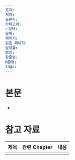 ```yaml
---
표지: 
저자: 
출판사: 
카테고리: 
✅상태: 
날짜: 
페이지: 
읽은 페이지: 
달성률: 
평점: 
한줄평: 
N줄평: 
tags:
---
```

# 본문
- 
# 참고 자료

| 제목  | 관련 Chapter | 내용  |
| --- | ---------- | --- |
|     |            |     |


